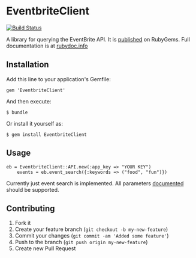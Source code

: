 # EventbriteClient

[![Build Status](https://secure.travis-ci.org/kurtisnelson/EventbriteClient.png?branch=master)](http://travis-ci.org/kurtisnelson/EventbriteClient)

A library for querying the EventBrite API. It is [published](https://rubygems.org/gems/EventbriteClient) on RubyGems. Full documentation is at [rubydoc.info](http://rubydoc.info/gems/EventbriteClient/)

## Installation

Add this line to your application's Gemfile:

    gem 'EventbriteClient'

And then execute:

    $ bundle

Or install it yourself as:

    $ gem install EventbriteClient

## Usage

	eb = EventbriteClient::API.new(:app_key => "YOUR KEY")
        events = eb.event_search({:keywords => ("food", "fun")})

Currently just event search is implemented. All parameters [documented](http://developer.eventbrite.com/doc/events/event_search/) should be supported.

## Contributing

1. Fork it
2. Create your feature branch (`git checkout -b my-new-feature`)
3. Commit your changes (`git commit -am 'Added some feature'`)
4. Push to the branch (`git push origin my-new-feature`)
5. Create new Pull Request
